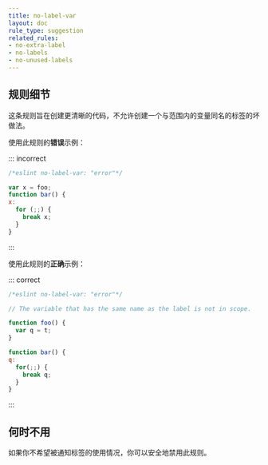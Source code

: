 ```yaml
---
title: no-label-var
layout: doc
rule_type: suggestion
related_rules:
- no-extra-label
- no-labels
- no-unused-labels
---
```


## 规则细节

这条规则旨在创建更清晰的代码，不允许创建一个与范围内的变量同名的标签的坏做法。

使用此规则的**错误**示例：

::: incorrect

```js
/*eslint no-label-var: "error"*/

var x = foo;
function bar() {
x:
  for (;;) {
    break x;
  }
}
```

:::

使用此规则的**正确**示例：

::: correct

```js
/*eslint no-label-var: "error"*/

// The variable that has the same name as the label is not in scope.

function foo() {
  var q = t;
}

function bar() {
q:
  for(;;) {
    break q;
  }
}
```

:::

## 何时不用

如果你不希望被通知标签的使用情况，你可以安全地禁用此规则。

